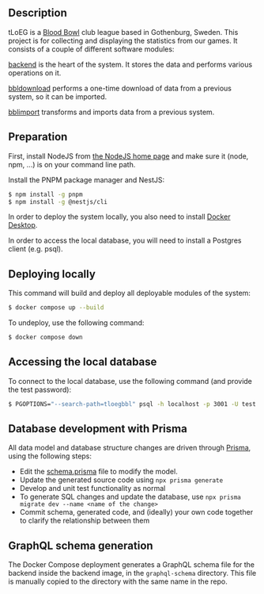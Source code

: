## Description

tLoEG is a [Blood Bowl](https://www.bloodbowl.com/) club league based in Gothenburg, Sweden. This project is for collecting and displaying the statistics from our games. It consists of a couple of different software modules:

[backend](backend) is the heart of the system. It stores the data and performs various operations on it.

[bbldownload](bbldownload) performs a one-time download of data from a previous system, so it can be imported.

[bblimport](bblimport) transforms and imports data from a previous system.

## Preparation

First, install NodeJS from <a href="https://nodejs.org/en">the NodeJS home page</a> and make sure it (node, npm, ...) is on your command line path.

Install the PNPM package manager and NestJS:
```bash
$ npm install -g pnpm
$ npm install -g @nestjs/cli
```

In order to deploy the system locally, you also need to install [Docker Desktop](https://docs.docker.com/desktop/).

In order to access the local database, you will need to install a Postgres client (e.g. psql).

## Deploying locally

This command will build and deploy all deployable modules of the system:
```bash
$ docker compose up --build
```

To undeploy, use the following command:
```bash
$ docker compose down
```

## Accessing the local database

To connect to the local database, use the following command (and provide the test password):
```bash
$ PGOPTIONS="--search-path=tloegbbl" psql -h localhost -p 3001 -U test tloegbbl
```

## Database development with Prisma

All data model and database structure changes are driven through [Prisma](https://www.prisma.io/docs), using the following steps:
- Edit the [schema.prisma](backend/prisma/schema.prisma) file to modify the model.
- Update the generated source code using `npx prisma generate`
- Develop and unit test functionality as normal
- To generate SQL changes and update the database, use `npx prisma migrate dev --name <name of the change>`
- Commit schema, generated code, and (ideally) your own code together to clarify the relationship between them

## GraphQL schema generation

The Docker Compose deployment generates a GraphQL schema file for the backend inside the backend image, in the `graphql-schema`
directory. This file is manually copied to the directory with the same name in the repo.
